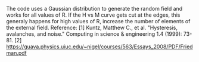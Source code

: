 The code uses a Gaussian distribution to generate the random field and works for all values of R.
If the H vs M curve gets cut at the edges, this generaly happens for high values of R, increase the number of elements of the external field.
Reference:
[1] Kuntz, Matthew C., et al. "Hysteresis, avalanches, and noise." Computing in science & engineering 1.4 (1999): 73-81.
[2] https://guava.physics.uiuc.edu/~nigel/courses/563/Essays_2008/PDF/Friedman.pdf
